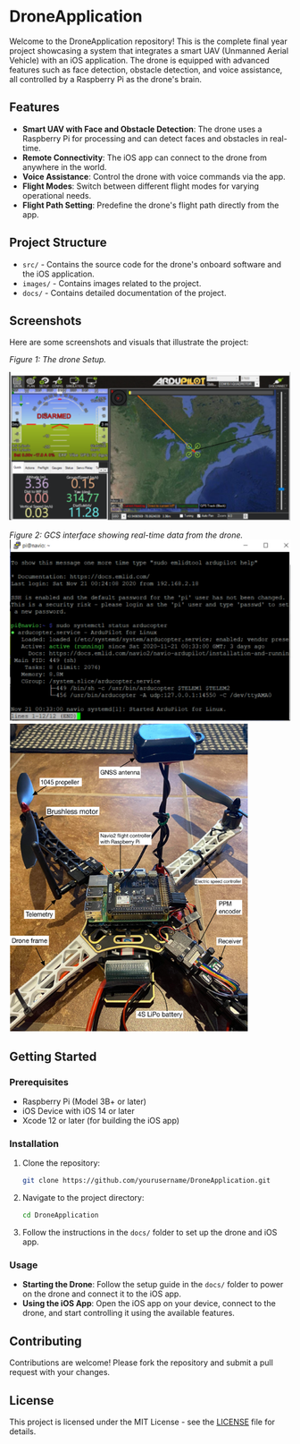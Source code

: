 # DroneApplication

Welcome to the DroneApplication repository! This is the complete final year project showcasing a system that integrates a smart UAV (Unmanned Aerial Vehicle) with an iOS application. The drone is equipped with advanced features such as face detection, obstacle detection, and voice assistance, all controlled by a Raspberry Pi as the drone's brain.

## Features

- **Smart UAV with Face and Obstacle Detection**: The drone uses a Raspberry Pi for processing and can detect faces and obstacles in real-time.
- **Remote Connectivity**: The iOS app can connect to the drone from anywhere in the world.
- **Voice Assistance**: Control the drone with voice commands via the app.
- **Flight Modes**: Switch between different flight modes for varying operational needs.
- **Flight Path Setting**: Predefine the drone's flight path directly from the app.

## Project Structure

- `src/` - Contains the source code for the drone's onboard software and the iOS application.
- `images/` - Contains images related to the project.
- `docs/` - Contains detailed documentation of the project.

## Screenshots

Here are some screenshots and visuals that illustrate the project:



*Figure 1: The drone Setup.*

![Drone](./1.png)

*Figure 2: GCS interface showing real-time data from the drone.*
![Drone](./2.png)
![Drone](./3.png)

## Getting Started

### Prerequisites

- Raspberry Pi (Model 3B+ or later)
- iOS Device with iOS 14 or later
- Xcode 12 or later (for building the iOS app)

### Installation

1. Clone the repository:
    ```bash
    git clone https://github.com/yourusername/DroneApplication.git
    ```
2. Navigate to the project directory:
    ```bash
    cd DroneApplication
    ```
3. Follow the instructions in the `docs/` folder to set up the drone and iOS app.

### Usage

- **Starting the Drone**: Follow the setup guide in the `docs/` folder to power on the drone and connect it to the iOS app.
- **Using the iOS App**: Open the iOS app on your device, connect to the drone, and start controlling it using the available features.

## Contributing

Contributions are welcome! Please fork the repository and submit a pull request with your changes.

## License

This project is licensed under the MIT License - see the [LICENSE](./LICENSE) file for details.
